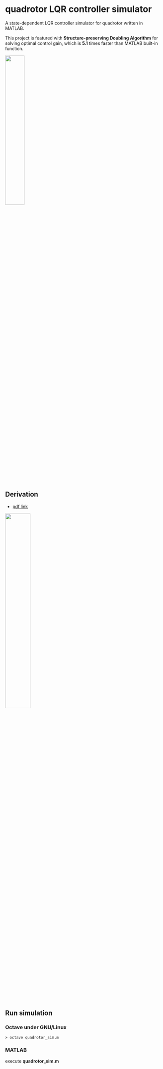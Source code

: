 # quadrotor LQR controller simulator

A state-dependent LQR controller simulator for quadrotor written in MATLAB.

This project is featured with **Structure-preserving Doubling Algorithm** for solving optimal control gain, which is **5.1** times faster than MATLAB built-in function.

<img src="https://github.com/shengwen-tw/omnicoptor-sim/blob/master/images/quadrotor.png?raw=true" width="35%" height="35%">

## Derivation

* [pdf link](https://github.com/shengwen-tw/quadrotor_lqr_simulator/raw/master/%5Breport%5Dquadrotor_lqr_control.pdf)

<img src="https://github.com/shengwen-tw/quadrotor_lqr_simulator/blob/master/report.png?raw=true" width="40%" height="40%">

## Run simulation

### Octave under GNU/Linux

```
> octave quadrotor_sim.m
```

### MATLAB

execute **quadrotor_sim.m**
